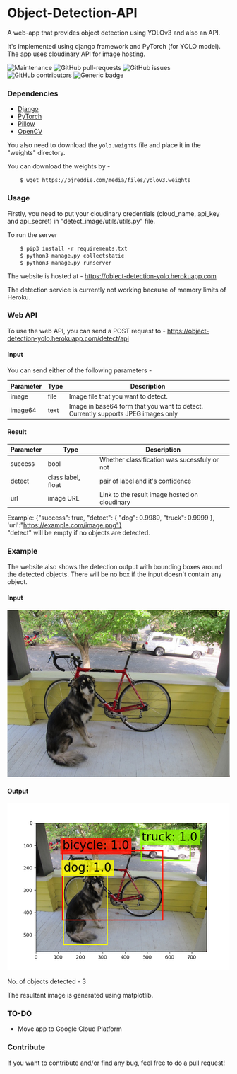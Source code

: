 # Object-Detection-API

A web-app that provides object detection using YOLOv3 and also an API.

It's implemented using django framework and PyTorch (for YOLO model). The app uses cloudinary API for image hosting.<br>

![Maintenance](https://img.shields.io/badge/Maintained%3F-yes-green.svg) ![GitHub pull-requests](https://img.shields.io/github/issues-pr/atharva-18/Object-Detection-API.svg) ![GitHub issues](https://img.shields.io/github/issues/atharva-18/Object-Detection-API.svg) <br>
![GitHub contributors](https://img.shields.io/github/contributors/atharva-18/Object-Detection-API.svg) ![Generic badge](https://img.shields.io/badge/Python-3.7.3-Blue.svg)

### Dependencies

<ul>
    <li> 
        <a href="https://www.djangoproject.com/" >Django</a>
    </li>
    <li> 
        <a href="https://pytorch.org/" >PyTorch</a>
    </li>
    <li>
        <a href="https://pillow.readthedocs.ioenstable" >Pillow</a>
    </li>
    <li>
        <a href="https://opencv.org/" >OpenCV</a>
    </li>
</ul>

You also need to download the `yolo.weights` file and place it in the "weights" directory.

You can download the weights by - 
```
    $ wget https://pjreddie.com/media/files/yolov3.weights
```
### Usage

Firstly, you need to put your cloudinary credentials (cloud_name, api_key and api_secret) in "detect_image/utils/utils.py" file.

To run the server
```
    $ pip3 install -r requirements.txt
    $ python3 manage.py collectstatic
    $ python3 manage.py runserver
```

The website is hosted at - https://object-detection-yolo.herokuapp.com

The detection service is currently not working because of memory limits of Heroku.

### Web API

To use the web API, you can send a POST request to - https://object-detection-yolo.herokuapp.com/detect/api

#### Input

You can send either of the following parameters -

Parameter | Type                           | Description
--------- | ------------------------------ | ---------------------------------------------------------------------------------
image     | file                           | Image file that you want to detect.
image64   | text                           | Image in base64 form that you want to detect. Currently supports JPEG images only

#### Result

Parameter | Type                | Description
--------- | ------------------- | ---------------------------------------------
success   | bool                | Whether classification was sucessfuly or not 
detect    | class label, float  | pair of label and it's confidence
url       | image URL           | Link to the result image hosted on cloudinary

Example:  {"success": true, "detect": {  "dog": 0.9989, "truck": 0.9999 }, 'url':"https://example.com/image.png"}<br>
"detect" will be empty if no objects are detected.

### Example

The website also shows the detection output with bounding boxes around the detected objects. There will be no box if the input doesn't contain any object.

#### Input 

![Dog](temp.png)

#### Output

![Output](result.png)

No. of objects detected - 3 <br>

The resultant image is generated using matplotlib.

### TO-DO

<ul>
    <li>Move app to Google Cloud Platform</li>
</ul>

### Contribute

If you want to contribute and/or find any bug, feel free to do a pull request!
